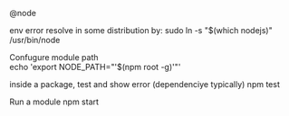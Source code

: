 @node

env error resolve in some distribution by:
    sudo ln -s "$(which nodejs)" /usr/bin/node

Confugure module path                                                                                                                               
    echo 'export NODE_PATH="'$(npm root -g)'"'

inside a package, test and show error (dependenciye typically)
    npm test

Run a module 
    npm start




